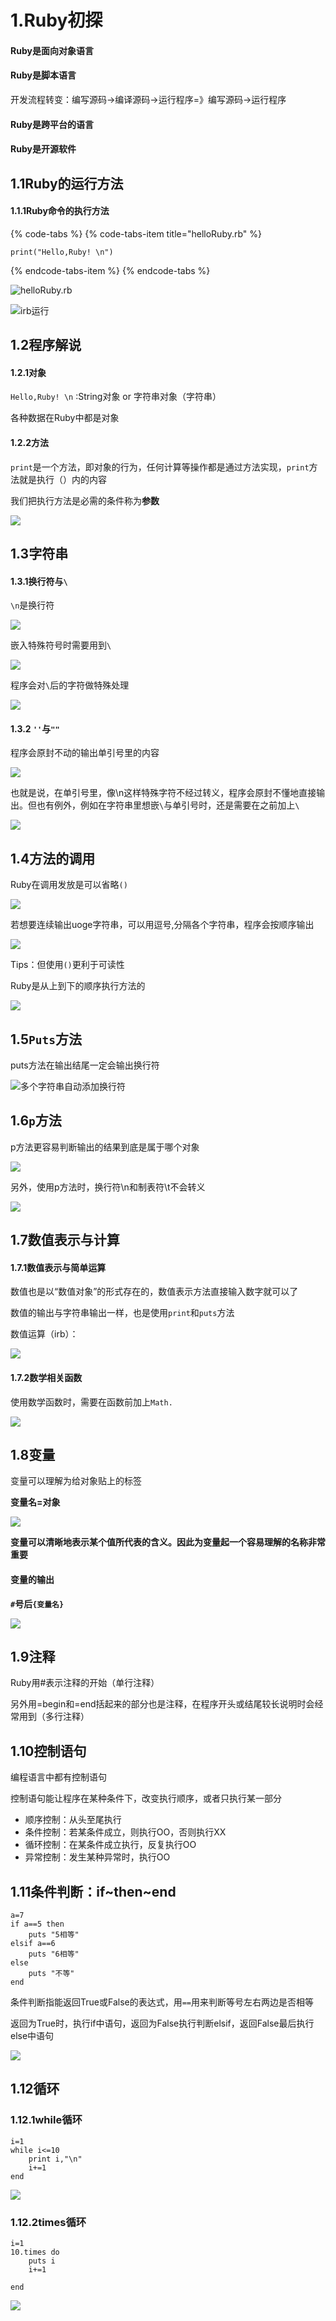 # 1.Ruby初探

#### Ruby是面向对象语言

#### Ruby是脚本语言

开发流程转变：编写源码-&gt;编译源码-&gt;运行程序=》编写源码-&gt;运行程序

#### Ruby是跨平台的语言

#### Ruby是开源软件

## 1.1Ruby的运行方法

#### 1.1.1Ruby命令的执行方法

{% code-tabs %}
{% code-tabs-item title="helloRuby.rb" %}
```text
print("Hello,Ruby! \n")
```
{% endcode-tabs-item %}
{% endcode-tabs %}

![helloRuby.rb](../.gitbook/assets/image%20%2867%29.png)

![irb&#x8FD0;&#x884C;](../.gitbook/assets/image%20%286%29.png)

## 1.2程序解说

#### 1.2.1对象

`Hello,Ruby! \n`   :String对象 or 字符串对象（字符串）

各种数据在Ruby中都是对象

#### 1.2.2方法

`print`是一个方法，即对象的行为，任何计算等操作都是通过方法实现，`print`方法就是执行（）内的内容

我们把执行方法是必需的条件称为**参数**

![](../.gitbook/assets/image%20%2831%29.png)

## **1.3字符串**

#### **1.3.1换行符与`\`**

`\n`是换行符

![](../.gitbook/assets/image%20%2870%29.png)

嵌入特殊符号时需要用到`\`

![](../.gitbook/assets/image%20%2837%29.png)

程序会对`\`后的字符做特殊处理

![](../.gitbook/assets/image%20%2821%29.png)

#### 1.3.2 `''`与`""`

程序会原封不动的输出单引号里的内容

![](../.gitbook/assets/image%20%288%29.png)

也就是说，在单引号里，像\n这样特殊字符不经过转义，程序会原封不懂地直接输出。但也有例外，例如在字符串里想嵌`\`与单引号时，还是需要在之前加上`\`

![](../.gitbook/assets/image%20%2839%29.png)

## 1.4方法的调用

Ruby在调用发放是可以省略`()`

![](../.gitbook/assets/image%20%2847%29.png)

若想要连续输出uoge字符串，可以用逗号,分隔各个字符串，程序会按顺序输出

![](../.gitbook/assets/image%20%2811%29.png)

Tips：但使用`()`更利于可读性

Ruby是从上到下的顺序执行方法的

![](../.gitbook/assets/image%20%2871%29.png)

## 1.5`Puts`方法

puts方法在输出结尾一定会输出换行符

![&#x591A;&#x4E2A;&#x5B57;&#x7B26;&#x4E32;&#x81EA;&#x52A8;&#x6DFB;&#x52A0;&#x6362;&#x884C;&#x7B26;](../.gitbook/assets/image%20%2876%29.png)

## 1.6`p`方法

p方法更容易判断输出的结果到底是属于哪个对象

![](../.gitbook/assets/image%20%2820%29.png)

另外，使用p方法时，换行符\n和制表符\t不会转义

![](../.gitbook/assets/image%20%2864%29.png)

## 1.7数值表示与计算

#### 1.7.1数值表示与简单运算

数值也是以“数值对象”的形式存在的，数值表示方法直接输入数字就可以了

数值的输出与字符串输出一样，也是使用`print`和`puts`方法

数值运算（irb）：

![](../.gitbook/assets/image%20%2813%29.png)

#### 1.7.2数学相关函数

使用数学函数时，需要在函数前加上`Math.`

![](../.gitbook/assets/image%20%2825%29.png)

## 1.8变量

变量可以理解为给对象贴上的标签

**变量名=对象**

![](../.gitbook/assets/image%20%2859%29.png)

**变量可以清晰地表示某个值所代表的含义。因此为变量起一个容易理解的名称非常重要**

#### 变量的输出

**`#`号后`{变量名}`**

![](../.gitbook/assets/image%20%2810%29.png)

## 1.9注释

Ruby用\#表示注释的开始（单行注释）

另外用=begin和=end括起来的部分也是注释，在程序开头或结尾较长说明时会经常用到（多行注释）

## 1.10控制语句

编程语言中都有控制语句

控制语句能让程序在某种条件下，改变执行顺序，或者只执行某一部分

* 顺序控制：从头至尾执行
* 条件控制：若某条件成立，则执行OO，否则执行XX
* 循环控制：在某条件成立执行，反复执行OO
* 异常控制：发生某种异常时，执行OO

## 1.11条件判断：if~then~end

```text
a=7
if a==5 then
	puts "5相等"
elsif a==6
	puts "6相等"
else
	puts "不等"
end
```

条件判断指能返回True或False的表达式，用`==`用来判断等号左右两边是否相等

返回为True时，执行if中语句，返回为False执行判断elsif，返回False最后执行else中语句

![](../.gitbook/assets/image%20%2836%29.png)

## 1.12循环

### 1.12.1while循环

```text
i=1
while i<=10
	print i,"\n"
	i+=1
end
```

![](../.gitbook/assets/image%20%2838%29.png)

### 1.12.2times循环

```text
i=1
10.times do 
	puts i
	i+=1
	
end
```

![](../.gitbook/assets/image%20%2878%29.png)

